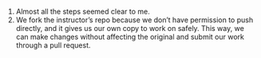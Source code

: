 1. Almost all the steps seemed clear to me.
2. We fork the instructor’s repo because we don’t have permission to push directly, and it gives us our own copy to work on safely. This way, we can make changes without affecting the original and submit our work through a pull request.
